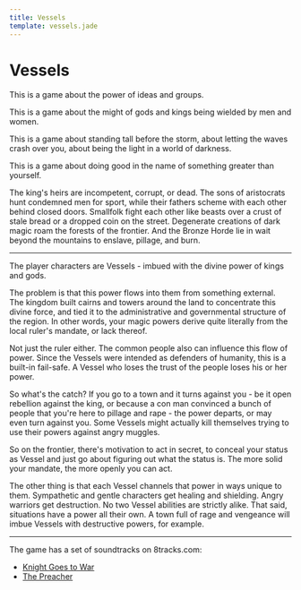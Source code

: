 ```yaml
---
title: Vessels
template: vessels.jade
---
```


Vessels
=======

This is a game about the power of ideas and groups.

This is a game about the might of gods and kings being wielded by men and women.

This is a game about standing tall before the storm, about letting the waves crash over you, about being the light in a world of darkness.

This is a game about doing good in the name of something greater than yourself.

The king's heirs are incompetent, corrupt, or dead.
The sons of aristocrats hunt condemned men for sport, while their fathers scheme with each other behind closed doors.
Smallfolk fight each other like beasts over a crust of stale bread or a dropped coin on the street.
Degenerate creations of dark magic roam the forests of the frontier.
And the Bronze Horde lie in wait beyond the mountains to enslave, pillage, and burn.

----

The player characters are Vessels - imbued with the divine power of kings and gods.

The problem is that this power flows into them from something external.
The kingdom built cairns and towers around the land to concentrate this divine force,
and tied it to the administrative and governmental structure of the region.
In other words, your magic powers derive quite literally from the local ruler's mandate, or lack thereof.

Not just the ruler either. The common people also can influence this flow of power.
Since the Vessels were intended as defenders of humanity, this is a built-in fail-safe.
A Vessel who loses the trust of the people loses his or her power.

So what's the catch? If you go to a town and it turns against you - be it open rebellion against the king,
or because a con man convinced a bunch of people that you're here to pillage and rape - the power departs, or may even turn against you.
Some Vessels might actually kill themselves trying to use their powers against angry muggles.

So on the frontier, there's motivation to act in secret, to conceal your status as Vessel and just go about figuring out what the status is.
The more solid your mandate, the more openly you can act.

The other thing is that each Vessel channels that power in ways unique to them.
Sympathetic and gentle characters get healing and shielding. Angry warriors get destruction.
No two Vessel abilities are strictly alike. That said, situations have a power all their own.
A town full of rage and vengeance will imbue Vessels with destructive powers, for example.

----

The game has a set of soundtracks on 8tracks.com:

* [Knight Goes to War](https://8tracks.com/astralfrontier/knight-goes-to-war)
* [The Preacher](https://8tracks.com/astralfrontier/the-preacher)
